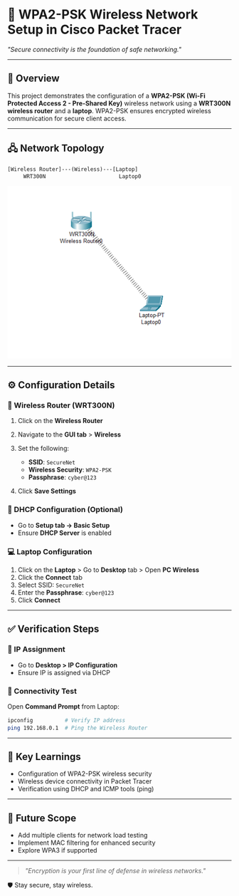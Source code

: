 # 📶 WPA2-PSK Wireless Network Setup in Cisco Packet Tracer

*"Secure connectivity is the foundation of safe networking."*

---

## 📖 Overview

This project demonstrates the configuration of a **WPA2-PSK (Wi-Fi Protected Access 2 - Pre-Shared Key)** wireless network using a **WRT300N wireless router** and a **laptop**. WPA2-PSK ensures encrypted wireless communication for secure client access.

---

## 🖧 Network Topology

```
[Wireless Router]---(Wireless)---[Laptop]
     WRT300N                       Laptop0
```

![WPA2-PSK Topology](https://github.com/21Lalit/Networking-projects/blob/main/WPA2-PSK/WPA2-PSK.png)

---

## ⚙️ Configuration Details

### 🔧 Wireless Router (WRT300N)

1. Click on the **Wireless Router**
2. Navigate to the **GUI tab** > **Wireless**
3. Set the following:

   * **SSID**: `SecureNet`
   * **Wireless Security**: `WPA2-PSK`
   * **Passphrase**: `cyber@123`
4. Click **Save Settings**

### 🧭 DHCP Configuration (Optional)

* Go to **Setup tab → Basic Setup**
* Ensure **DHCP Server** is enabled

### 💻 Laptop Configuration

1. Click on the **Laptop** > Go to **Desktop** tab > Open **PC Wireless**
2. Click the **Connect** tab
3. Select SSID: `SecureNet`
4. Enter the **Passphrase**: `cyber@123`
5. Click **Connect**

---

## ✅ Verification Steps

### 📡 IP Assignment

* Go to **Desktop > IP Configuration**
* Ensure IP is assigned via DHCP

### 🧪 Connectivity Test

Open **Command Prompt** from Laptop:

```bash
ipconfig          # Verify IP address
ping 192.168.0.1  # Ping the Wireless Router
```

---

## 🎯 Key Learnings

* Configuration of WPA2-PSK wireless security
* Wireless device connectivity in Packet Tracer
* Verification using DHCP and ICMP tools (ping)

---

## 🚀 Future Scope

* Add multiple clients for network load testing
* Implement MAC filtering for enhanced security
* Explore WPA3 if supported

---

> *"Encryption is your first line of defense in wireless networks."*

🛡️ Stay secure, stay wireless.
